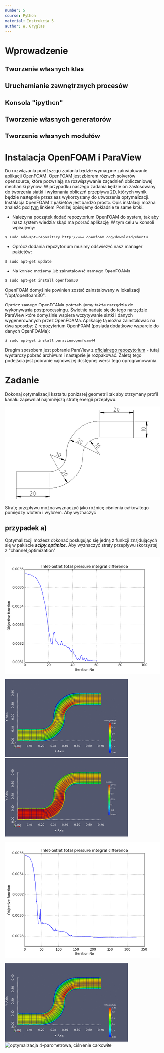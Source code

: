 ```yaml
---
number: 5
course: Python
material: Instrukcja 5
author: W. Gryglas
---
```

# Wprowadzenie

## Tworzenie własnych klas

## Uruchamianie zewnętrznych procesów

## Konsola "ipython"

## Tworzenie własnych generatorów

## Tworzenie własnych modułów

# Instalacja OpenFOAM i ParaView

Do rozwiązania poniższego zadania będzie wymagane zainstalowanie aplikacji OpenFOAM. OpenFOAM jest zbiorem różnych solverów opensource, które pozwalają na rozwiązywanie zagadnień obliczeniowej mechaniki płynów. W przypadku naszego zadania będzie on zastosowany do tworzenia siatki i wykonania obliczeń przepływu 2D, których wynik będzie następnie przez nas wykorzystany do utworzenia optymalizacji. Instalacja OpenFOAM z pakietów jest bardzo prosta. Opis instalacji można znaleźć pod [tym](http://openfoam.org/download/3-0-1-ubuntu/) linkiem. Poniżej opisujemy dokładnie te same kroki:

 - Należy na początek dodać repozytorium OpenFOAM do system, tak aby nasz system wiedział skąd ma pobrać aplikację. W tym celu w konsoli wpisujemy:
```bash
$ sudo add-apt-repository http://www.openfoam.org/download/ubuntu
```

- Oprócz dodania repozytorium musimy odświeżyć nasz manager pakietów:
```bash
$ sudo apt-get update
```

- Na koniec możemy już zainstalować samego OpenFOAMa
```bash
$ sudo apt-get install openfoam30
```

OpenFOAM domyślnie powinien zostać zainstalowany w lokalizacji "/opt/openfoam30".

Oprócz samego OpenFOAMa potrzebujemy także narzędzia do wykonywania postprocessingu. Świetnie nadaje się do tego narzędzie ParaView które domyślnie wspiera wczytywanie siatki i danych wygenerowanych przez OpenFOAMa.  Aplikację tą można zainstalować na dwa sposoby: 
Z repozytorium OpenFOAM (posiada dodatkowe wsparcie do danych OpenFOAMa):
```bash
$ sudo apt-get install paraviewopenfoam44
```

Drugim sposobem jest pobranie ParaView z [oficjalnego repozytorium](http://www.paraview.org/download/) - tutaj wystarczy pobrać archiwum i następnie je rozpakować. Zaletą tego podejścia jest pobranie najnowszej dostępnej wersji tego oprogramowania.  

# Zadanie

Dokonaj optymalizacji kształtu poniższej geometrii tak aby otrzymany profil kanału zapewniał najmniejszą stratę energii przepływu. 

![kanal](figures/python_inst05/tube.png "Kanał do optymalizacji")

Stratę przepływu można wyznaczyć jako różnicę ciśnienia całkowitego pomiędzy wlotem i wylotem. Aby wyznaczyć 


## przypadek a)



Optymalizacji możesz dokonać posługując się jedną z funkcji znajdujących się w pakiecie ***scipy.optimize***. Aby wyznaczyć straty przepływu skorzystaj z  "channel_optimization"




![optymalizacja dwu parametryczna](figures/python_inst05/optimization_iteration.png "Optymalizacja dwu parametryczna, wartość funkcji celu w kolejnych iteracjach")

![optymalizacja dwu parametryczna - prędkość](figures/python_inst05/opt_velocity.gif "Optymalizacja dwu parametryczna, pole prędkości") ![optymalizacja dwu parametryczna, ciśnienie całkowite](figures/python_inst05/opt_totalpressure.gif "Optymalizacja dwu parametryczna, pole ciśnienia całkowitego")

![optymalizacja 4-parometrowa](figures/python_inst05/optimization_iteration_4params.png "Optymalizacja 4-parometrowa, wartość funkcji celu w kolejnych iteracjach")

![optymalizacja 4-parometrowa - prędkość](figures/python_inst05/opt_velocity.gif "Optymalizacja 4-parometrowa, pole prędkości") ![optymalizacja 4-parometrowa, ciśnienie całkowite](figures/python_inst05/opt_totalpressure_4params.gif "Optymalizacja 4-parometrowa, pole ciśnienia całkowitego")
